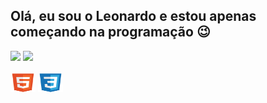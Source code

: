 ## Olá, eu sou o Leonardo e estou apenas começando na programação 😉

<div align = "left">
<img height = "180em" src="https://github-readme-stats.vercel.app/api/top-langs/?username=leonardollima&show_icons=true&theme=bear&count_private=true"/>
<img height = "180em" src="https://github-readme-stats.vercel.app/api?username=leonardollima&show_icons=true&show_icons=true&theme=bear&count_private=true" />
</div>


<div style="display: inline_block"><br>
  <img align="center" alt="Leo-HTML" height="30" width="40" src="https://raw.githubusercontent.com/devicons/devicon/master/icons/html5/html5-original.svg">
  <img align="center" alt="Leo-CSS" height="30" width="40" src="https://raw.githubusercontent.com/devicons/devicon/master/icons/css3/css3-original.svg">
</div>
